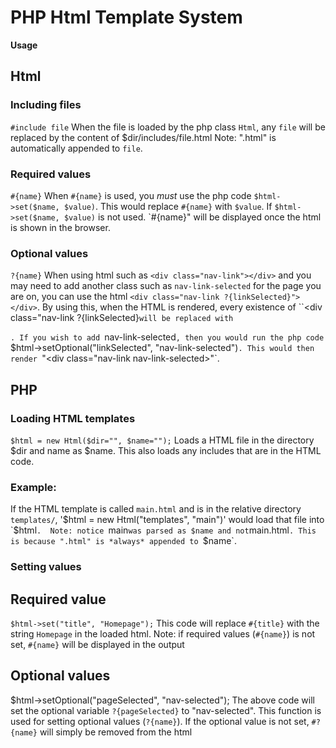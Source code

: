 # PHP Html Template System

__Usage__

## Html

### Including files
`#include file`
When the file is loaded by the php class `Html`, any `file` will be replaced by the content of $dir/includes/file.html
Note: ".html" is automatically appended to `file`.

### Required values
`#{name}`
When `#{name}` is used, you *must* use the php code `$html->set($name, $value)`. This would replace `#{name}` with `$value`. If `$html->set($name, $value)` is not used. `#{name}" will be displayed once the html is shown in the browser.

### Optional values
`?{name}`
When using html such as `<div class="nav-link"></div>` and you may need to add another class such as `nav-link-selected` for the page you are on, you can use the html `<div class="nav-link ?{linkSelected}"></div>`.
By using this, when the HTML is rendered, every existence of ``<div class="nav-link ?{linkSelected}` will be replaced with `<div class="nav-link"></div>`. If you wish to add `nav-link-selected`, then you would run the php code `$html->setOptional("linkSelected", "nav-link-selected")`. This would then render `"<div class="nav-link nav-link-selected></div>"`.

## PHP
### Loading HTML templates
`$html = new Html($dir="", $name="");`
Loads a HTML file in the directory $dir and name as $name.
This also loads any includes that are in the HTML code.
### Example:
If the HTML template is called `main.html` and is in the relative directory `templates/`, '$html = new Html("templates", "main")' would load that file into `$html`. 
Note: notice `main` was parsed as $name and not `main.html`. This is because ".html" is *always* appended to `$name`.


### Setting values
## Required value
`$html->set("title", "Homepage");`
This code will replace `#{title}` with the string `Homepage` in the loaded html.
Note: if required values (`#{name}`) is not set, `#{name}` will be displayed in the output

## Optional values
$html->setOptional("pageSelected", "nav-selected");
The above code will set the optional variable `?{pageSelected}` to "nav-selected".
This function is used for setting optional values (`?{name}`). If the optional value is not set, `#?{name}` will simply be removed from the html

